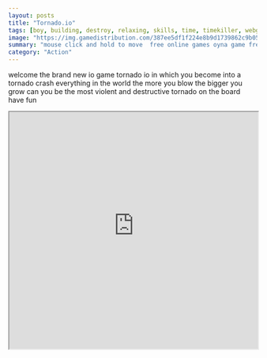 ```yaml
---
layout: posts
title: "Tornado.io"
tags: [boy, building, destroy, relaxing, skills, time, timekiller, webgl, tornado, free, online, games, oyna, game, free, games, play, play, games]
image: "https://img.gamedistribution.com/387ee5df1f224e8b9d1739862c9b058d-512x384.jpeg"
summary: "mouse click and hold to move  free online games oyna game free games play play games"
category: "Action"
---
```


welcome the brand new io game tornado io in which you become into a tornado crash everything in the world the more you blow the bigger you grow can you be the most violent and destructive tornado on the board have fun

<iframe width="100%" height="480px;" src="https://html5.gamedistribution.com/387ee5df1f224e8b9d1739862c9b058d/"></iframe>